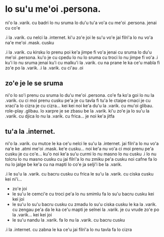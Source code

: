 # lo su'u me'oi .persona.
ni'o la .varik. cu badri lo nu sruma lo du'u tu'a vo'a cu me'oi .persona. jenai cu co'e

.i la .varik. cu nelci la .internet. ki'u zo'e joi le su'u vo'e jai filri'a lo nu vo'a na'e me'oi .mask. cusku

.i la .varik. cu kirsku lo prenu poi ke'a jimpe fi vo'a jenai cu sruma lo du'u me'oi .persona. ku'o je cu cpedu lo nu lo sruma cu troci lo nu jimpe fi vo'a  .i ku'i lo nu sruma jenai ku'i cu malku'i la .varik. cu na prane le ka ce'u mabla fi zo'e po la .varik.  .i la .varik. cu ci'au .oi

## zo'e je le se sruma
ni'o lo so'i prenu cu sruma lo du'u me'oi .persona. co'e fa ko'a goi lo nu la .varik. cu ci moi prenu cusku pe'a je cu tavla fi tu'a le ctaipe cmaci je cu xraci'a lo cizra je cu cizra... kei kei noi ke'a du'u la .varik. cu mu'oi glibau. role-play .glibau. lo xarpre je se zbasu be la .varik. ki'u zo'e ja lo su'u la .varik. cu djica lo nu la .varik. cu frica... je noi ke'a jitfa

## tu'a la .internet.
ni'o la .varik. cu mutce le ka ce'u nelci le su'u la .internet. jai filri'a lo nu vo'a na'e ke .atmi me'oi .mask. ke'e cusku... noi ke'a nu vo'a ci moi prenu pe'a cusku je cu co'e... ku'o noi ke'a su'u curmi lo nu masno lo nu cusku  .i lo nu tolcru lo nu masno cusku cu jai filri'a lo nu zmiku pe'a cusku noi cafne fa lo nu lo jalge be ke'a cu na mapti lo co'e ja selji'i be la .varik.

.i le su'u la .varik. cu bacru cusku cu frica le su'u la .varik. cu ciska cusku kei ni'i...

* zo'e joi
* le su'u le cemci'e cu troci pe'a lo nu smimlu fa lo su'u bacru cusku kei kei joi
* le su'u lo su'u bacru cusku cu zmadu lo su'u ciska cusku le ka la .varik. cu zengau pe'a da le ka ce'u mapti je selnei la .varik. je cu vrude zo'e po la .varik... kei kei joi
* le su'u nandu la .varik. fa lo nu la .varik. cu bacru cusku

.i la .internet. cu zabna le ka ce'u jai filri'a lo nu tavla fa lo cizra
